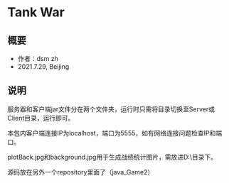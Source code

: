 # Tank War
## 概要
* 作者：dsm zh
* 2021.7.29, Beijing
## 说明
服务器和客户端jar文件分在两个文件夹，运行时只需将目录切换至Server或Client目录，运行即可。

本包内客户端连接IP为localhost，端口为5555，如有网络连接问题检查IP和端口。

plotBack.jpg和background.jpg用于生成战绩统计图片，需放进D:\目录下。

源码放在另外一个repository里面了（java_Game2）

